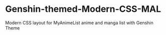 # Genshin-themed-Modern-CSS-MAL
Modern CSS layout for MyAnimeList anime and manga list with Genshin Theme
